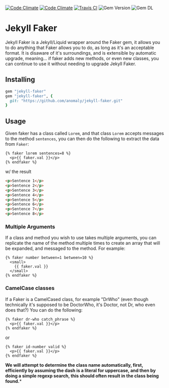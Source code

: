 [![Code Climate](https://img.shields.io/codeclimate/maintainability/anomaly/jekyll-faker.svg?style=for-the-badge)](https://codeclimate.com/github/anomaly/jekyll-faker/maintainability)
[![Code Climate](https://img.shields.io/codeclimate/c/anomaly/jekyll-faker.svg?style=for-the-badge)](https://codeclimate.com/github/anomaly/jekyll-faker/coverage)
[![Travis CI](https://img.shields.io/travis/anomaly/jekyll-faker/master.svg?style=for-the-badge)](https://travis-ci.org/anomaly/jekyll-faker)
![Gem Version](https://img.shields.io/gem/v/jekyll-faker.svg?style=for-the-badge)
![Gem DL](https://img.shields.io/gem/dt/jekyll-faker.svg?style=for-the-badge)

# Jekyll Faker

Jekyll Faker is a Jekyll/Liquid wrapper around the Faker gem, it allows you to do anything that Faker allows you to do, as long as it's an acceptable format. It is disaware of it's surroundings, and is extensible by automatic upgrade, meaning... if faker adds new methods, or even new classes, you can continue to use it without needing to upgrade Jekyll Faker.

## Installing

```ruby
gem "jekyll-faker"
gem "jekyll-faker", {
  git: "https://github.com/anomaly/jekyll-faker.git"
}
```

## Usage

Given faker has a class called `Lorem`, and that class `Lorem` accepts messages to the method `sentences`, you can then do the following to extract the data from `Faker`:

```liquid
{% faker lorem sentences=8 %}
  <p>{{ faker.val }}</p>
{% endfaker %}
```

w/ the result

```html
<p>Sentence 1</p>
<p>Sentence 2</p>
<p>Sentence 3</p>
<p>Sentence 4</p>
<p>Sentence 5</p>
<p>Sentence 6</p>
<p>Sentence 7</p>
<p>Sentence 8</p>
```

### Multiple Arguments

If a class and method you wish to use takes multiple arguments, you can replicate the name of the method multiple times to create an array that will be expanded, and messaged to the method.  For example:

```liquid
{% faker number between=1 between=10 %}
  <small>
    {{ faker.val }}
  </small>
{% endfaker %}
```

### CamelCase classes

If a Faker is a CamelCased class, for example "DrWho" (even though technically it's supposed to be DoctorWho, it's Doctor, not Dr, who even does that?) You can do the following:

```liquid
{% faker dr-who catch_phrase %}
  <p>{{ faker.val }}</p>
{% endfaker %}
```

or

```liquid
{% faker id-number valid %}
  <p>{{ faker.val }}</p>
{% endfaker %}
```

**We will attempt to determine the class name automatically, first, efficiently by assuming the dash is a literal for uppercase, and then by doing a simple regexp search, this should often result in the class being found.***
